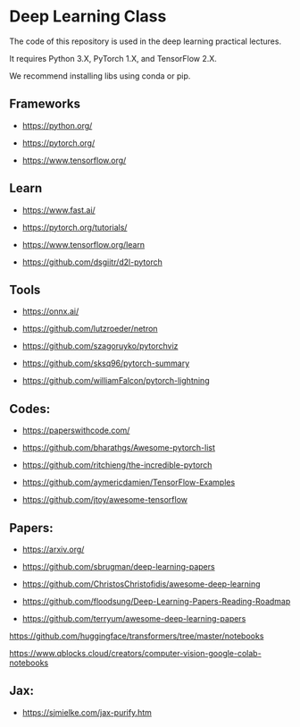 # Deep Learning Class

The code of this repository is used in the deep learning practical lectures.

It requires Python 3.X, PyTorch 1.X, and TensorFlow 2.X.

We recommend installing libs using conda or pip.

## Frameworks

* https://python.org/

* https://pytorch.org/

* https://www.tensorflow.org/

## Learn

* https://www.fast.ai/

* https://pytorch.org/tutorials/

* https://www.tensorflow.org/learn

* https://github.com/dsgiitr/d2l-pytorch

## Tools

* https://onnx.ai/

* https://github.com/lutzroeder/netron

* https://github.com/szagoruyko/pytorchviz

* https://github.com/sksq96/pytorch-summary

* https://github.com/williamFalcon/pytorch-lightning

## Codes:

* https://paperswithcode.com/

* https://github.com/bharathgs/Awesome-pytorch-list

* https://github.com/ritchieng/the-incredible-pytorch

* https://github.com/aymericdamien/TensorFlow-Examples

* https://github.com/jtoy/awesome-tensorflow

## Papers:

* https://arxiv.org/

* https://github.com/sbrugman/deep-learning-papers

* https://github.com/ChristosChristofidis/awesome-deep-learning

* https://github.com/floodsung/Deep-Learning-Papers-Reading-Roadmap

* https://github.com/terryum/awesome-deep-learning-papers


https://github.com/huggingface/transformers/tree/master/notebooks

https://www.qblocks.cloud/creators/computer-vision-google-colab-notebooks

## Jax:

* https://sjmielke.com/jax-purify.htm




